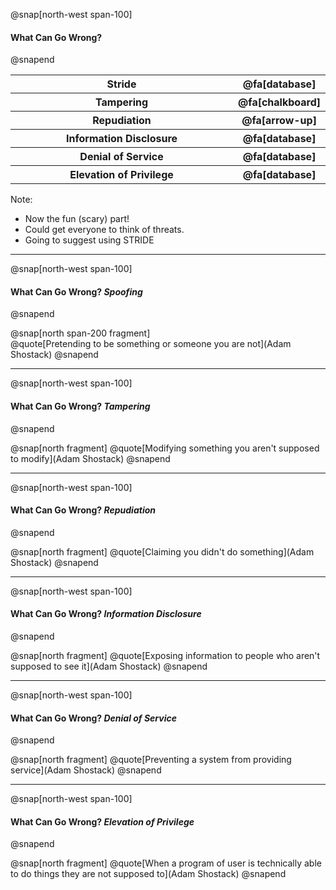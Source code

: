 @snap[north-west span-100]
#### What Can Go Wrong?
@snapend

<table>
  <col width="500">
  <col width="100">
  <tr class="fragment">
    <th><b>S</b>tride</th>
    <th>@fa[database]</th>
  </tr>
  <tr class="fragment">
    <th><b>T</b>ampering</th>
    <th>@fa[chalkboard]</th>
  </tr>
    <tr class="fragment">
    <th><b>R</b>epudiation</th>
    <th>@fa[arrow-up]</th>
  </tr>
    <tr class="fragment">
    <th><b>I</b>nformation Disclosure</th>
    <th>@fa[database]</th>
  </tr>
    <tr class="fragment">
    <th><b>D</b>enial of Service</th>
    <th>@fa[database]</th>
  </tr>
    <tr class="fragment">
    <th><b>E</b>levation of Privilege</th>
    <th>@fa[database]</th>
  </tr>
</table>

Note:
- Now the fun (scary) part!
- Could get everyone to think of threats.
- Going to suggest using STRIDE

---
@snap[north-west span-100]
#### What Can Go Wrong? *Spoofing*
@snapend

@snap[north span-200 fragment]
<br>
@quote[Pretending to be something or someone you are not](Adam Shostack)
@snapend

---
@snap[north-west span-100]
#### What Can Go Wrong? *Tampering*
@snapend

@snap[north fragment]
@quote[Modifying something you aren't supposed to modify](Adam Shostack)
@snapend

---
@snap[north-west span-100]
#### What Can Go Wrong? *Repudiation*
@snapend

@snap[north fragment]
@quote[Claiming you didn't do something](Adam Shostack)
@snapend

---
@snap[north-west span-100]
#### What Can Go Wrong? *Information Disclosure*
@snapend

@snap[north fragment]
@quote[Exposing information to people who aren't supposed to see it](Adam Shostack)
@snapend

---
@snap[north-west span-100]
#### What Can Go Wrong? *Denial of Service*
@snapend

@snap[north fragment]
@quote[Preventing a system from providing service](Adam Shostack)
@snapend

---
@snap[north-west span-100]
#### What Can Go Wrong? *Elevation of Privilege*
@snapend

@snap[north fragment]
@quote[When a program of user is technically able to do things they are not supposed to](Adam Shostack)
@snapend